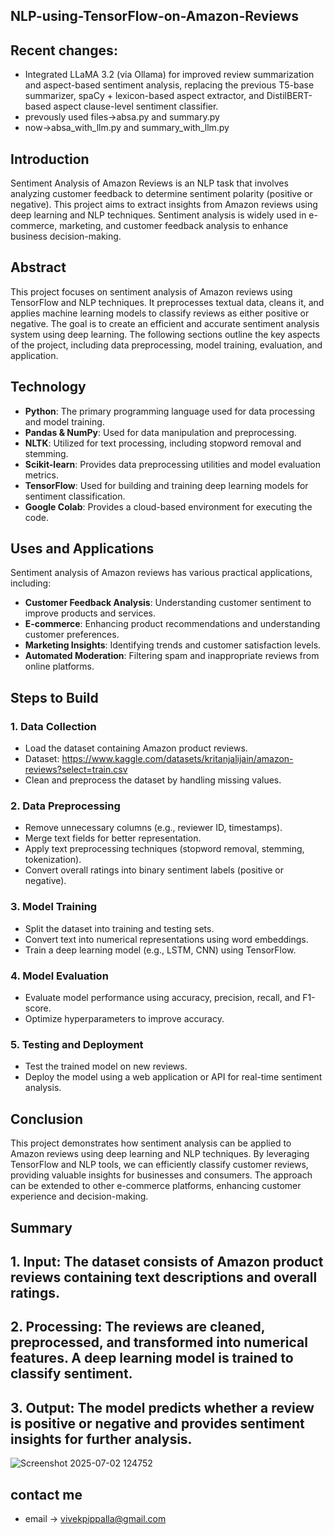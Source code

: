 ## NLP-using-TensorFlow-on-Amazon-Reviews
## Recent changes: 
* Integrated LLaMA 3.2 (via Ollama) for improved review summarization and aspect-based sentiment analysis, replacing the previous T5-base summarizer, spaCy + lexicon-based aspect extractor, and DistilBERT-based aspect clause-level sentiment classifier.
* prevously used files->absa.py and summary.py
* now->absa_with_llm.py and summary_with_llm.py
## Introduction

Sentiment Analysis of Amazon Reviews is an NLP task that involves analyzing customer feedback to determine sentiment polarity (positive or negative). This project aims to extract insights from Amazon reviews using deep learning and NLP techniques. Sentiment analysis is widely used in e-commerce, marketing, and customer feedback analysis to enhance business decision-making.

## Abstract

This project focuses on sentiment analysis of Amazon reviews using TensorFlow and NLP techniques. It preprocesses textual data, cleans it, and applies machine learning models to classify reviews as either positive or negative. The goal is to create an efficient and accurate sentiment analysis system using deep learning. The following sections outline the key aspects of the project, including data preprocessing, model training, evaluation, and application.

## Technology

- **Python**: The primary programming language used for data processing and model training.
- **Pandas & NumPy**: Used for data manipulation and preprocessing.
- **NLTK**: Utilized for text processing, including stopword removal and stemming.
- **Scikit-learn**: Provides data preprocessing utilities and model evaluation metrics.
- **TensorFlow**: Used for building and training deep learning models for sentiment classification.
- **Google Colab**: Provides a cloud-based environment for executing the code.

## Uses and Applications

Sentiment analysis of Amazon reviews has various practical applications, including:

- **Customer Feedback Analysis**: Understanding customer sentiment to improve products and services.
- **E-commerce**: Enhancing product recommendations and understanding customer preferences.
- **Marketing Insights**: Identifying trends and customer satisfaction levels.
- **Automated Moderation**: Filtering spam and inappropriate reviews from online platforms.

## Steps to Build

### 1. Data Collection
   - Load the dataset containing Amazon product reviews.
   - Dataset: https://www.kaggle.com/datasets/kritanjalijain/amazon-reviews?select=train.csv
   - Clean and preprocess the dataset by handling missing values.

### 2. Data Preprocessing
   - Remove unnecessary columns (e.g., reviewer ID, timestamps).
   - Merge text fields for better representation.
   - Apply text preprocessing techniques (stopword removal, stemming, tokenization).
   - Convert overall ratings into binary sentiment labels (positive or negative).

### 3. Model Training
   - Split the dataset into training and testing sets.
   - Convert text into numerical representations using word embeddings.
   - Train a deep learning model (e.g., LSTM, CNN) using TensorFlow.

### 4. Model Evaluation
   - Evaluate model performance using accuracy, precision, recall, and F1-score.
   - Optimize hyperparameters to improve accuracy.

### 5. Testing and Deployment
   - Test the trained model on new reviews.
   - Deploy the model using a web application or API for real-time sentiment analysis.

## Conclusion

This project demonstrates how sentiment analysis can be applied to Amazon reviews using deep learning and NLP techniques. By leveraging TensorFlow and NLP tools, we can efficiently classify customer reviews, providing valuable insights for businesses and consumers. The approach can be extended to other e-commerce platforms, enhancing customer experience and decision-making.

## Summary

## 1. **Input**: The dataset consists of Amazon product reviews containing text descriptions and overall ratings.
## 2. **Processing**: The reviews are cleaned, preprocessed, and transformed into numerical features. A deep learning model is trained to classify sentiment.
## 3. **Output**: The model predicts whether a review is positive or negative and provides sentiment insights for further analysis.
![Screenshot 2025-07-02 124752](https://github.com/user-attachments/assets/99650dc9-68c7-403a-b058-9b4c1a7ad84f)


## contact me
  * email -> vivekpippalla@gmail.com  


